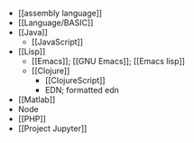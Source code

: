 - [[assembly language]]
- [[Language/BASIC]]
- [[Java]]
    - [[JavaScript]]
- [[Lisp]]
    - [[Emacs]]; [[GNU Emacs]]; [[Emacs lisp]]
    - [[Clojure]]
        - [[ClojureScript]]
        - EDN; formatted edn
- [[Matlab]]
- Node
- [[PHP]]
- [[Project Jupyter]]
